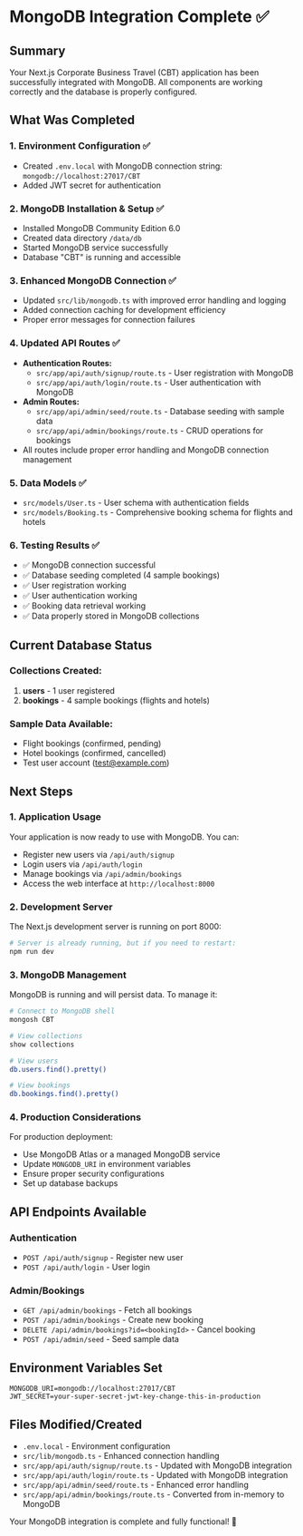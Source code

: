# MongoDB Integration Complete ✅

## Summary
Your Next.js Corporate Business Travel (CBT) application has been successfully integrated with MongoDB. All components are working correctly and the database is properly configured.

## What Was Completed

### 1. Environment Configuration ✅
- Created `.env.local` with MongoDB connection string: `mongodb://localhost:27017/CBT`
- Added JWT secret for authentication

### 2. MongoDB Installation & Setup ✅
- Installed MongoDB Community Edition 6.0
- Created data directory `/data/db`
- Started MongoDB service successfully
- Database "CBT" is running and accessible

### 3. Enhanced MongoDB Connection ✅
- Updated `src/lib/mongodb.ts` with improved error handling and logging
- Added connection caching for development efficiency
- Proper error messages for connection failures

### 4. Updated API Routes ✅
- **Authentication Routes:**
  - `src/app/api/auth/signup/route.ts` - User registration with MongoDB
  - `src/app/api/auth/login/route.ts` - User authentication with MongoDB
- **Admin Routes:**
  - `src/app/api/admin/seed/route.ts` - Database seeding with sample data
  - `src/app/api/admin/bookings/route.ts` - CRUD operations for bookings
- All routes include proper error handling and MongoDB connection management

### 5. Data Models ✅
- `src/models/User.ts` - User schema with authentication fields
- `src/models/Booking.ts` - Comprehensive booking schema for flights and hotels

### 6. Testing Results ✅
- ✅ MongoDB connection successful
- ✅ Database seeding completed (4 sample bookings)
- ✅ User registration working
- ✅ User authentication working
- ✅ Booking data retrieval working
- ✅ Data properly stored in MongoDB collections

## Current Database Status

### Collections Created:
1. **users** - 1 user registered
2. **bookings** - 4 sample bookings (flights and hotels)

### Sample Data Available:
- Flight bookings (confirmed, pending)
- Hotel bookings (confirmed, cancelled)
- Test user account (test@example.com)

## Next Steps

### 1. Application Usage
Your application is now ready to use with MongoDB. You can:
- Register new users via `/api/auth/signup`
- Login users via `/api/auth/login`
- Manage bookings via `/api/admin/bookings`
- Access the web interface at `http://localhost:8000`

### 2. Development Server
The Next.js development server is running on port 8000:
```bash
# Server is already running, but if you need to restart:
npm run dev
```

### 3. MongoDB Management
MongoDB is running and will persist data. To manage it:
```bash
# Connect to MongoDB shell
mongosh CBT

# View collections
show collections

# View users
db.users.find().pretty()

# View bookings
db.bookings.find().pretty()
```

### 4. Production Considerations
For production deployment:
- Use MongoDB Atlas or a managed MongoDB service
- Update `MONGODB_URI` in environment variables
- Ensure proper security configurations
- Set up database backups

## API Endpoints Available

### Authentication
- `POST /api/auth/signup` - Register new user
- `POST /api/auth/login` - User login

### Admin/Bookings
- `GET /api/admin/bookings` - Fetch all bookings
- `POST /api/admin/bookings` - Create new booking
- `DELETE /api/admin/bookings?id=<bookingId>` - Cancel booking
- `POST /api/admin/seed` - Seed sample data

## Environment Variables Set
```env
MONGODB_URI=mongodb://localhost:27017/CBT
JWT_SECRET=your-super-secret-jwt-key-change-this-in-production
```

## Files Modified/Created
- `.env.local` - Environment configuration
- `src/lib/mongodb.ts` - Enhanced connection handling
- `src/app/api/auth/signup/route.ts` - Updated with MongoDB integration
- `src/app/api/auth/login/route.ts` - Updated with MongoDB integration
- `src/app/api/admin/seed/route.ts` - Enhanced error handling
- `src/app/api/admin/bookings/route.ts` - Converted from in-memory to MongoDB

Your MongoDB integration is complete and fully functional! 🎉
